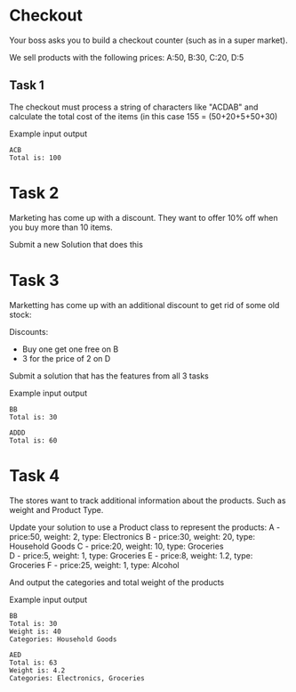 # Checkout

Your boss asks you to build a checkout counter (such as in a super market).

We sell products with the following prices:
A:50, B:30, C:20, D:5

## Task 1
The checkout must process a string of characters like "ACDAB" and calculate the total cost of the items (in this case 155 = (50+20+5+50+30)

Example input output
```
ACB
Total is: 100
```

# Task 2
Marketing has come up with a discount. They want to offer 10% off when you buy more than 10 items.

Submit a new Solution that does this

# Task 3
Marketting has come up with an additional discount to get rid of some old stock:

Discounts: 
-	Buy one get one free on B
-	3 for the price of 2 on D

Submit a solution that has the features from all 3 tasks

Example input output
```
BB
Total is: 30

ADDD
Total is: 60
```

# Task 4 
The stores want to track additional information about the products. Such as weight and Product Type.

Update your solution to use a Product class to represent the products:
A - price:50, weight: 2, type: Electronics 
B - price:30, weight: 20, type: Household Goods 
C - price:20, weight: 10, type: Groceries  
D - price:5, weight: 1, type: Groceries 
E - price:8, weight: 1.2, type: Groceries 
F - price:25, weight: 1, type: Alcohol 

And output the categories and total weight of the products

Example input output
```
BB
Total is: 30
Weight is: 40
Categories: Household Goods

AED
Total is: 63
Weight is: 4.2
Categories: Electronics, Groceries
```

